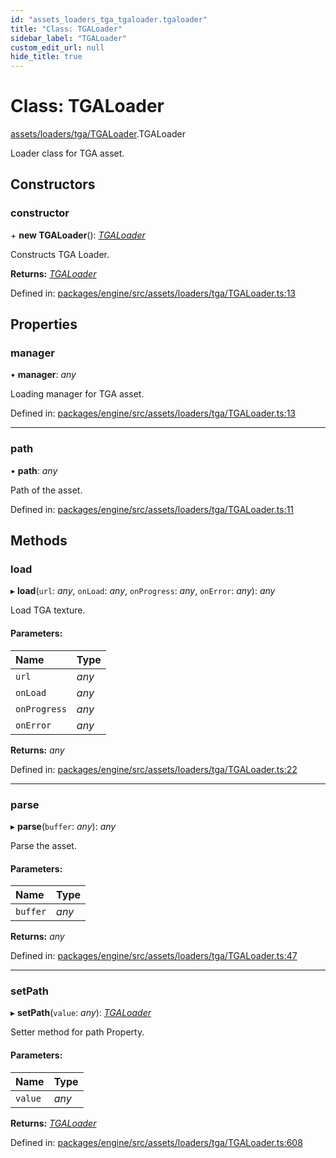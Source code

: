 ```yaml
---
id: "assets_loaders_tga_tgaloader.tgaloader"
title: "Class: TGALoader"
sidebar_label: "TGALoader"
custom_edit_url: null
hide_title: true
---
```


# Class: TGALoader

[assets/loaders/tga/TGALoader](../modules/assets_loaders_tga_tgaloader.md).TGALoader

Loader class for TGA asset.

## Constructors

### constructor

\+ **new TGALoader**(): [*TGALoader*](assets_loaders_tga_tgaloader.tgaloader.md)

Constructs TGA Loader.

**Returns:** [*TGALoader*](assets_loaders_tga_tgaloader.tgaloader.md)

Defined in: [packages/engine/src/assets/loaders/tga/TGALoader.ts:13](https://github.com/xr3ngine/xr3ngine/blob/716a06460/packages/engine/src/assets/loaders/tga/TGALoader.ts#L13)

## Properties

### manager

• **manager**: *any*

Loading manager for TGA asset.

Defined in: [packages/engine/src/assets/loaders/tga/TGALoader.ts:13](https://github.com/xr3ngine/xr3ngine/blob/716a06460/packages/engine/src/assets/loaders/tga/TGALoader.ts#L13)

___

### path

• **path**: *any*

Path of the asset.

Defined in: [packages/engine/src/assets/loaders/tga/TGALoader.ts:11](https://github.com/xr3ngine/xr3ngine/blob/716a06460/packages/engine/src/assets/loaders/tga/TGALoader.ts#L11)

## Methods

### load

▸ **load**(`url`: *any*, `onLoad`: *any*, `onProgress`: *any*, `onError`: *any*): *any*

Load TGA texture.

#### Parameters:

Name | Type |
:------ | :------ |
`url` | *any* |
`onLoad` | *any* |
`onProgress` | *any* |
`onError` | *any* |

**Returns:** *any*

Defined in: [packages/engine/src/assets/loaders/tga/TGALoader.ts:22](https://github.com/xr3ngine/xr3ngine/blob/716a06460/packages/engine/src/assets/loaders/tga/TGALoader.ts#L22)

___

### parse

▸ **parse**(`buffer`: *any*): *any*

Parse the asset.

#### Parameters:

Name | Type |
:------ | :------ |
`buffer` | *any* |

**Returns:** *any*

Defined in: [packages/engine/src/assets/loaders/tga/TGALoader.ts:47](https://github.com/xr3ngine/xr3ngine/blob/716a06460/packages/engine/src/assets/loaders/tga/TGALoader.ts#L47)

___

### setPath

▸ **setPath**(`value`: *any*): [*TGALoader*](assets_loaders_tga_tgaloader.tgaloader.md)

Setter method for path Property.

#### Parameters:

Name | Type |
:------ | :------ |
`value` | *any* |

**Returns:** [*TGALoader*](assets_loaders_tga_tgaloader.tgaloader.md)

Defined in: [packages/engine/src/assets/loaders/tga/TGALoader.ts:608](https://github.com/xr3ngine/xr3ngine/blob/716a06460/packages/engine/src/assets/loaders/tga/TGALoader.ts#L608)
